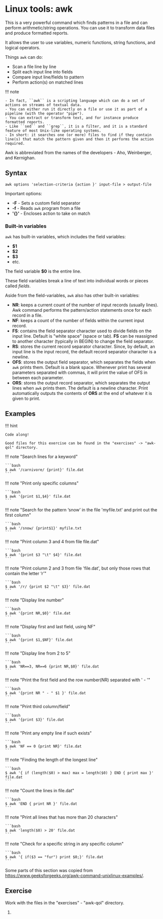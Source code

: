 # Linux tools: awk

This is a very powerful command which finds patterns in a file and can perform arithmetic/string operations. You can use it to transform data files and produce formatted reports. 

It allows the user to use variables, numeric functions, string functions, and logical operators.

Things ``awk`` can do:

- Scan a file line by line
- Split each input line into fields
- Compare input line/fields to pattern
- Perform action(s) on matched lines

!!! note 

    - In fact, ``awk`` is a scripting language which can do a set of actions on streams of textual data. 
    - You can either run it directly on a file or use it as part of a pipeline (with the operator "pipe"). 
    - You can extract or transform text, and for instance produce formatted reports. 
    - Like ``sed`` and ``grep``, it is a filter, and it is a standard feature of most Unix-like operating systems. 
    - In short: it searches one (or more) files to find if they contain line(s) that match the pattern given and then it performs the action required. 

Awk is abbreviated from the names of the developers - Aho, Weinberger, and Kernighan. 

## Syntax

``awk options 'selection-criteria {action }' input-file > output-file``

Important options: 
- **-F** - Sets a custom field separator
- **-f** - Reads ``awk`` program from a file
- **'{}'** - Encloses action to take on match

### Built-in variables 

``awk`` has built-in variables, which includes the field variables: 

- **$1**
- **$2**
- **$3**
- etc. 

The field variable **$0** is the entire line. 

These field variables break a line of text into individual words or pieces called *fields*. 

Aside from the field-variables, ``awk`` also has other built-in variables: 

- **NR**: keeps a current count of the number of input records (usually lines). Awk command performs the pattern/action statements once for each record in a file. 
- **NF**: keeps a count of the number of fields within the current input record. 
- **FS**: contains the field separator character used to divide fields on the input line. Default is "white space" (space or tab). **FS** can be reassigned to another character (typically in BEGIN) to change the field separator. 
- **RS**: stores the current record separator character. Since, by default, an input line is the input record, the default record separator character is a newline. 
- **OFS**: stores the output field separator, which separates the fields when ``awk`` prints them. Default is a blank space. Whenever print has several parameters separated with commas, it will print the value of OFS in between each parameter. 
- **ORS**: stores the output record separator, which separates the output lines when ``awk`` prints them. The default is a newline character. Print automatically outputs the contents of **ORS** at the end of whatever it is given to print. 

## Examples 

!!! hint 

    Code along! 

    Good files for this exercise can be found in the "exercises" -> "awk-qol" directory. 

!!! note "Search lines for a keyword"

    ```bash
    $ awk '/carnivore/ {print}' file.dat
    ``` 

!!! note "Print only specific columns" 
    
    ```bash
    $ awk '{print $1,$4}' file.dat
    ``` 

!!! note "Search for the pattern ‘snow’ in the file 'myfile.txt' and print out the first column" 

    ```bash
    $ awk '/snow/ {print$1}' myfile.txt
    ```

!!! note "Print column 3 and 4 from file file.dat"

    ```bash
    $ awk '{print $3 "\t" $4}' file.dat
    ``` 

!!! note "Print column 2 and 3 from file 'file.dat', but only those rows that contain the letter ‘r’"

    ```bash
    $ awk '/r/ {print $2 "\t" $3}' file.dat
    ```

!!! note "Display line number" 

    ```bash
    $ awk '{print NR,$0}' file.dat
    ```

!!! note "Display first and last field, using NF" 

    ```bash
    $ awk '{print $1,$NF}' file.dat
    ```

!!! note "Display line from 2 to 5" 

    ```bash
    $ awk 'NR==3, NR==6 {print NR,$0}' file.dat
    ```

!!! note "Print the first field and the row number(NR) separated with ' - '" 

    ```bash 
    $ awk '{print NR " - " $1 }' file.dat
    ```
    
!!! note "Print third column/field" 

    ```bash
    $ awk '{print $3}' file.dat
    ```

!!! note "Print any empty line if such exists" 

    ```bash
    $ awk 'NF == 0 {print NR}' file.dat
    ```

!!! note "Finding the length of the longest line"   

    ```bash 
    $ awk '{ if (length($0) > max) max = length($0) } END { print max }' file.dat 
    ```

!!! note "Count the lines in file.dat" 

    ```bash 
    $ awk 'END { print NR }' file.dat
    ``` 

!!! note "Print all lines that has more than 20 characters" 

    ```bash 
    $ awk 'length($0) > 20' file.dat
    ``` 

!!! note "Check for a specific string in any specific column"

    ```bash 
    $ awk '{ if($3 == "fur") print $0;}' file.dat 
    ```

Some parts of this section was copied from <a href="https://www.geeksforgeeks.org/awk-command-unixlinux-examples/" target="_blank">https://www.geeksforgeeks.org/awk-command-unixlinux-examples/</a>. 

## Exercise 

Work with the files in the "exercises" - "awk-qol" directory. 

1. 


